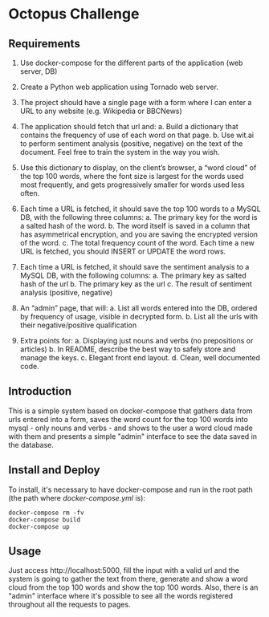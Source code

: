 # Octopus Challenge


## Requirements

1. Use docker-compose for the different parts of the application (web server, DB)
2. Create a Python web application using Tornado web server.
3. The project should have a single page with a form where I can enter a URL to any website (e.g. Wikipedia or BBCNews)
4. The application should fetch that url and:
    a. Build a dictionary that contains the frequency of use of each word on that page.
    b. Use wit.ai to perform sentiment analysis (positive, negative) on the text of the document. Feel free to train the system in the way you wish.
5. Use this dictionary to display, on the client’s browser, a “word cloud” of the top 100 words, where the font size is largest for the words used most frequently, and gets progressively smaller for words used less often.
6. Each time a URL is fetched, it should save the top 100 words to a MySQL DB, with the following three columns:
    a. The primary key for the word is a salted hash of the word.
    b. The word itself is saved in a column that has asymmetrical encryption, and you are saving the encrypted version of the word.
    c. The total frequency count of the word. Each time a new URL is fetched, you should INSERT or UPDATE the word rows.
7. Each time a URL is fetched, it should save the sentiment analysis to a MySQL DB, with the following columns:
    a. The primary key as salted hash of the url
    b. The primary key as the url
    c. The result of sentiment analysis (positive, negative)
8. An “admin” page, that will:
    a. List all words entered into the DB, ordered by frequency of usage, visible in decrypted form.
    b. List all the urls with their negative/positive qualification

9. Extra points for:
    a. Displaying just nouns and verbs (no prepositions or articles)
    b. In README, describe the best way to safely store and manage the keys.
    c. Elegant front end layout.
    d. Clean, well documented code.


## Introduction
This is a simple system based on docker-compose that gathers data from urls entered into a form, saves the word count for the top 100 words into mysql - only nouns and verbs - and shows to the user a word cloud made with them and presents a simple "admin" interface to see the data saved in the database.


## Install and Deploy
To install, it's necessary to have docker-compose and run in the root path (the path where *docker-compose.yml* is):
```
docker-compose rm -fv
docker-compose build
docker-compose up
```

## Usage
Just access http://localhost:5000, fill the input with a valid url and the system is going to gather the text from there, generate and show a word cloud from the top 100 words and show the top 100 words.
Also, there is an "admin" interface where it's possible to see all the words registered throughout all the requests to pages.
